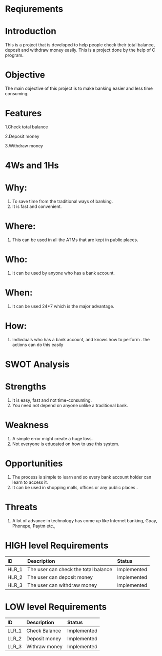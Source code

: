 # Reqiurements

# Introduction

This is a project that is developed to help people check their total balance, deposit and withdraw money easily. This is a project done by the help of C program.

# Objective

The main objective of this project is to make banking easier and less time consuming. 

# Features
1.Check total balance

2.Deposit money

3.Withdraw money

# 4Ws and 1Hs

# Why:

1. To save time from the traditional ways of banking.
2. It is fast and convenient.

# Where:

1. This can be used in all the ATMs that are kept in public places.


# Who:

1. It can be used by anyone who has a bank account.

# When:

1. It can be used 24*7 which is the major advantage.

# How:

1. Indivduals who has a bank account, and knows how to perform .
the actions can do this easily

# SWOT Analysis

# Strengths

1. It is easy, fast and not time-consuming.
2. You need not depend on anyone unlike a traditional bank.

# Weakness

1. A simple error might create a huge loss.
2. Not everyone is educated on how to use this system.

# Opportunities

1. The process is simple to learn and so every bank account holder can learn to access it.
2. It can be used in shopping malls, offices or any public places .

# Threats

1. A lot of advance in technology has come up like Internet banking, Gpay, Phonepe, Paytm etc., 

# HIGH level Requirements

|ID|Description|Status|
|:-|:----------|:-----|
|HLR_1|The user can check the total balance |Implemented|
|HLR_2|The user can deposit money|Implemented|
|HLR_3|The user can withdraw money|Implemented|

# LOW level Requirements

|ID|Description|Status|
|:-|:----------|:-----|
|LLR_1|Check Balance|Implemented|
|LLR_2|Deposit money|Implemented|
|LLR_3|Withraw money|Implemented|

